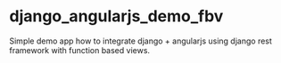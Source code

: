 django_angularjs_demo_fbv
=========================

Simple demo app how to integrate django + angularjs using django rest framework with function based views.
